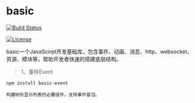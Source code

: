 # basic


[![Build Status](https://travis-ci.org/dianbaer/basic.svg?branch=master)](https://travis-ci.org/dianbaer/basic)

[![License](https://img.shields.io/badge/License-MIT-blue.svg)](LICENSE)


basic一个JavaScirpt开发基础库，包含事件、动画、消息、http、websocket、资源、模块等，帮助开发者快速的搭建底层结构。


>1、事件Event

	npm install basic-event

	构建树形显示列表的必要组件，支持事件冒泡。




	